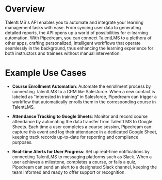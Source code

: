 # Overview

TalentLMS's API enables you to automate and integrate your learning management tasks with ease. From syncing user data to generating detailed reports, the API opens up a world of possibilities for e-learning automation. With Pipedream, you can connect TalentLMS to a plethora of other apps, crafting personalized, intelligent workflows that operate seamlessly in the background, thus enhancing the learning experience for both instructors and trainees without manual intervention.

# Example Use Cases

- **Course Enrollment Automation**: Automate the enrollment process by connecting TalentLMS to a CRM like Salesforce. When a new contact is labeled as "interested in training" in Salesforce, Pipedream can trigger a workflow that automatically enrolls them in the corresponding course in TalentLMS.

- **Attendance Tracking to Google Sheets**: Monitor and record course attendance by automating the data transfer from TalentLMS to Google Sheets. Each time a user completes a course session, Pipedream can capture this event and log their attendance in a dedicated Google Sheet, keeping track records up-to-date for reporting and compliance purposes.

- **Real-time Alerts for User Progress**: Set up real-time notifications by connecting TalentLMS to messaging platforms such as Slack. When a user achieves a milestone, completes a course, or fails a quiz, Pipedream can send an alert to a designated Slack channel, keeping the team informed and ready to offer support or recognition.
